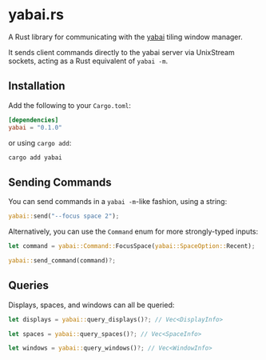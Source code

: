 # yabai.rs

A Rust library for communicating with the [yabai](https://github.com/koekeishiya/yabai) tiling window manager.

It sends client commands directly to the yabai server via UnixStream sockets, acting as a Rust equivalent of `yabai -m`.

## Installation

Add the following to your `Cargo.toml`:

```toml
[dependencies]
yabai = "0.1.0"
```

or using `cargo add`:

```sh
cargo add yabai
```

## Sending Commands

You can send commands in a `yabai -m`-like fashion, using a string:

```rust
yabai::send("--focus space 2");
```

Alternatively, you can use the `Command` enum for more strongly-typed inputs:

```rust
let command = yabai::Command::FocusSpace(yabai::SpaceOption::Recent);

yabai::send_command(command)?;
```

## Queries

Displays, spaces, and windows can all be queried:

```rust
let displays = yabai::query_displays()?; // Vec<DisplayInfo>

let spaces = yabai::query_spaces()?; // Vec<SpaceInfo>

let windows = yabai::query_windows()?; // Vec<WindowInfo>
```